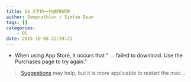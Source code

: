 ```yaml
---
title: OS X下的一些故障排除
author: Semprathlon / Simfae Dean
tags: []
categories:
	- OS
date: 2015-10-08 22:59:21
---
```

- When using App Store, it occurs that " ... failed to download. Use the Purchases page to try again." 
> [Suggestions](http://apple.stackexchange.com/questions/61646/xcode-failed-to-download-use-the-purchases-page-to-try-again) may help, but it is more applicable to restart the mac...   
